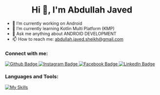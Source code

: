  <h1 align="center">Hi 👋, I'm Abdullah Javed</h1>

- 🔭 I’m currently working on Android 
- 🌱 I’m currently learning Kotlin Multi Platform (KMP)
- 💬 Ask me anything about ANDROID DEVELOPMENT 
- 📫 How to reach me: abdullah.javed.sheikh@gmail.com
  
### Connect with me:
<div id="badges">
  <a href="https://github.com/pasionatedeveloper">
    <img src="https://img.shields.io/badge/Github-white?style=for-the-badge&logo=Github&logoColor=black" alt="Github Badge"/>
  </a>
   <a href="https://www.instagram.com/sheikh_abdullah_98?igsh=emMyaHF6eHdsNHZs">
    <img src="https://img.shields.io/badge/Instagram-purple?style=for-the-badge&logo=instagram&logoColor=white" alt="Instagram Badge"/>
  </a>
   <a href="https://www.facebook.com/share/1CzFfQLrxh/">
    <img src="https://img.shields.io/badge/Facebook-blue?style=for-the-badge&logo=facebook&logoColor=white" alt="Facebook Badge"/>
  </a>
  <a href="https://www.linkedin.com/in/abdullah-javed-a78a851b7?utm_source=share&utm_campaign=share_via&utm_content=profile&utm_medium=android_app">
    <img src="https://img.shields.io/badge/linkedin?style=for-the-badge&logo=linkedIn&logoColor=white" alt="LinkedIn Badge"/>
  </a>
</div>

### Languages and Tools:
[![My Skills](https://skillicons.dev/icons?i=androidstudio,java,kotlin,firebase,github,git,postman,figma&perline=5)](https://skillicons.dev)
